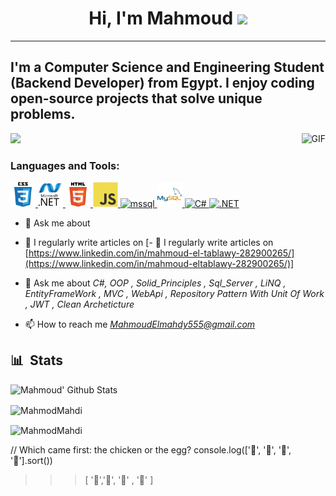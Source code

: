 
<h1 align="center">Hi, I'm Mahmoud  <img width="30px" src="https://media.tenor.com/images/3b388fe03da271d2674faf85eb7c3fcd/tenor.gif" /></h1><hr>

## I'm a Computer Science and Engineering Student (Backend Developer) from Egypt. I enjoy coding open-source projects that solve unique problems.
 <a href="[https://www.linkedin.com/in/mahmoud-amin-145272290?](https://www.linkedin.com/feed/)"></a><img src="https://img.shields.io/badge/linkedin-%230177B5?style=flat&logo=linkedin&logoColor=white"/>
<img align="right" alt="GIF" height="160px" src="https://media.giphy.com/media/du3J3cXyzhj75IOgvA/giphy.gif" />










<h3 align="left">Languages and Tools:</h3>
<p align="left"> <a href="https://www.w3schools.com/css/" target="_blank" rel="noreferrer"> <img src="https://raw.githubusercontent.com/devicons/devicon/master/icons/css3/css3-original-wordmark.svg" alt="css3" width="40" height="40"/> </a> <a href="https://dotnet.microsoft.com/" target="_blank" rel="noreferrer"> <img src="https://raw.githubusercontent.com/devicons/devicon/master/icons/dot-net/dot-net-original-wordmark.svg" alt="dotnet" width="40" height="40"/> </a>  <a href="https://www.w3.org/html/" target="_blank" rel="noreferrer"> <img src="https://raw.githubusercontent.com/devicons/devicon/master/icons/html5/html5-original-wordmark.svg" alt="html5" width="40" height="40"/> </a> <a href="https://developer.mozilla.org/en-US/docs/Web/JavaScript" target="_blank" rel="noreferrer"> <img src="https://raw.githubusercontent.com/devicons/devicon/master/icons/javascript/javascript-original.svg" alt="javascript" width="40" height="40"/> </a>  <a href="https://www.microsoft.com/en-us/sql-server" target="_blank" rel="noreferrer"> <img src="https://www.svgrepo.com/show/303229/microsoft-sql-server-logo.svg" alt="mssql" width="40" height="40"/> </a> <a href="https://www.mysql.com/" target="_blank" rel="noreferrer"> <img src="https://raw.githubusercontent.com/devicons/devicon/master/icons/mysql/mysql-original-wordmark.svg" alt="mysql" width="40" height="40"/> </a> 
<a href="https://learn.microsoft.com/en-us/dotnet/csharp/tour-of-csharp/" target="_blank" rel="noreferrer"> <img src="https://seeklogo.com/images/C/c-sharp-c-logo-02F17714BA-seeklogo.com.png" alt="C#" width="40" height="40"/> </a> <a href="https://dotnet.microsoft.com/en-us/download/dotnet-framework" target="_blank" rel="noreferrer"> <img src="https://upload.wikimedia.org/wikipedia/commons/thumb/e/ee/.NET_Core_Logo.svg/2048px-.NET_Core_Logo.svg.png" alt=".NET" width="40" height="40"/> </a> 
</p>
</p>

- 💬 Ask me about
- 📝 I regularly write articles on [- 📝 I regularly write articles on [https://www.linkedin.com/in/mahmoud-el-tablawy-282900265/](https://www.linkedin.com/in/mahmoud-eltablawy-282900265/)]

- 💬 Ask me about *C#, OOP , Solid_Principles , Sql_Server , LiNQ , EntityFrameWork , MVC , WebApi , Repository Pattern With Unit Of Work , JWT , Clean Archeticture*

- 📫 How to reach me *MahmoudElmahdy555@gmail.com*

## 📊 &nbsp;Stats
![Mahmoud' Github Stats](https://github-readme-stats.vercel.app/api?username=MahmodMahdi&hide=contribs,prs&show_icons=true&bg_color=0d1116&title_color=ce09ec&text_color=a4aacb&icon_color=007ec6)

<p><img align="center" src="https://github-readme-stats.vercel.app/api/top-langs?username=MahmodMahdi&show_icons=true&locale=en&layout=compact" alt="MahmodMahdi" /></p>

<p><img align="center" src="https://github-readme-streak-stats.herokuapp.com/?user=MahmodMahdi&" alt="MahmodMahdi" /></p>

// Which came first: the chicken or the egg?
console.log(['🥚', '🐣', '🐥', '🐔'].sort())

>>> [ '🐔','🐥', '🐣' , '🥚' ]


